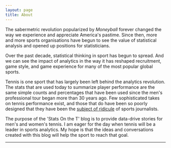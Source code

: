 ```yaml
---
layout: page
title: About
---
```


The sabermetric revolution popularized by _Moneyball_ forever changed the way we experience and appreciate America's pastime. Since then, more and more sports organisations have begun to see the value of statistical analysis and opened up positions for statisticians.


Over the past decade, statistical thinking in sport has begun to spread. And we can see the impact of analytics in the way it has reshaped recruitment, game style, and game experience for many of the most popular global sports.

Tennis is one sport that has largely been left behind the analytics revolution. The stats that are used today to summarize player performance are the same simple counts and percentages that have been used since the men's professional tour began more than 30 years ago. Few sophisticated takes on tennis performance exist, and those that do have been so poorly designed that they have been the [subject of ridicule](http://www.slate.com/articles/podcasts/hang_up_and_listen/2015/02/super_bowl_49_hang_up_and_listen_on_pete_carroll_s_play_call_and_the_game.html) of sports journalists. 

The purpose of the 'Stats On the T' blog is to provide data-drive stories for men's and women's tennis. I am eager for the day when tennis will be a leader in sports analytics. My hope is that the ideas and conversations created with this blog will help the sport to reach that goal. 

---



